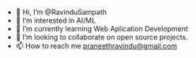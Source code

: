 - 👋 Hi, I’m @RavinduSampath
- 👀 I’m interested in AI/ML
- 🌱 I’m currently learning Web Aplication Development
- 💞️ I’m looking to collaborate on open source projects.
- 📫 How to reach me praneethravindu@gmail.com

<!---
RavinduSampath/RavinduSampath is a ✨ special ✨ repository because its `README.md` (this file) appears on your GitHub profile.
You can click the Preview link to take a look at your changes.
--->
